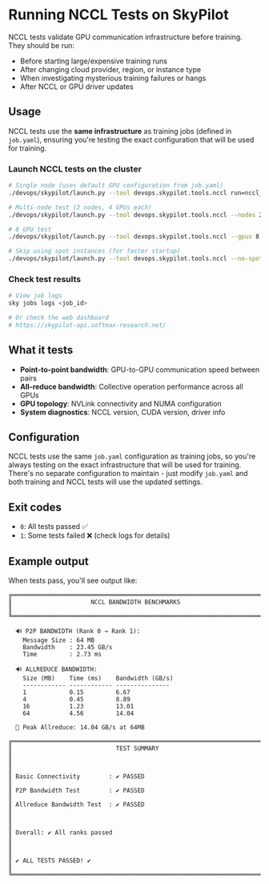 # Running NCCL Tests on SkyPilot

NCCL tests validate GPU communication infrastructure before training. They should be run:

- Before starting large/expensive training runs
- After changing cloud provider, region, or instance type
- When investigating mysterious training failures or hangs
- After NCCL or GPU driver updates

## Usage

NCCL tests use the **same infrastructure** as training jobs (defined in `job.yaml`), ensuring you're testing the exact
configuration that will be used for training.

### Launch NCCL tests on the cluster

```bash
# Single node (uses default GPU configuration from job.yaml)
./devops/skypilot/launch.py --tool devops.skypilot.tools.nccl run=nccl_diag_$(date +%Y%m%d_%H%M%S)

# Multi-node test (2 nodes, 4 GPUs each)
./devops/skypilot/launch.py --tool devops.skypilot.tools.nccl --nodes 2 --gpus 4 run=nccl_diag_multinode

# 8 GPU test
./devops/skypilot/launch.py --tool devops.skypilot.tools.nccl --gpus 8 run=nccl_diag_8gpu

# Skip using spot instances (for faster startup)
./devops/skypilot/launch.py --tool devops.skypilot.tools.nccl --no-spot run=nccl_diag_ondemand
```

### Check test results

```bash
# View job logs
sky jobs logs <job_id>

# Or check the web dashboard
# https://skypilot-api.softmax-research.net/
```

## What it tests

- **Point-to-point bandwidth**: GPU-to-GPU communication speed between pairs
- **All-reduce bandwidth**: Collective operation performance across all GPUs
- **GPU topology**: NVLink connectivity and NUMA configuration
- **System diagnostics**: NCCL version, CUDA version, driver info

## Configuration

NCCL tests use the same `job.yaml` configuration as training jobs, so you're always testing on the exact infrastructure
that will be used for training. There's no separate configuration to maintain - just modify `job.yaml` and both training
and NCCL tests will use the updated settings.

## Exit codes

- `0`: All tests passed ✅
- `1`: Some tests failed ❌ (check logs for details)

## Example output

When tests pass, you'll see output like:

```
╔═══════════════════════════════════════════════════════════════════════════╗
║                      NCCL BANDWIDTH BENCHMARKS                            ║
╚═══════════════════════════════════════════════════════════════════════════╝

  🔊 P2P BANDWIDTH (Rank 0 → Rank 1):
    Message Size : 64 MB
    Bandwidth    : 23.45 GB/s
    Time         : 2.73 ms

  🔊 ALLREDUCE BANDWIDTH:
    Size (MB)    Time (ms)    Bandwidth (GB/s)
    ------------ ------------ ---------------
    1            0.15         6.67
    4            0.45         8.89
    16           1.23         13.01
    64           4.56         14.04

  🚀 Peak Allreduce: 14.04 GB/s at 64MB

╔═══════════════════════════════════════════════════════════════════════════╗
║                             TEST SUMMARY                                   ║
║                                                                           ║
║ Basic Connectivity        : ✔ PASSED                                     ║
║ P2P Bandwidth Test        : ✔ PASSED                                     ║
║ Allreduce Bandwidth Test  : ✔ PASSED                                     ║
║                                                                           ║
║ Overall: ✔ All ranks passed                                              ║
║                                                                           ║
║ ✔ ALL TESTS PASSED! ✔                                                    ║
╚═══════════════════════════════════════════════════════════════════════════╝
```
